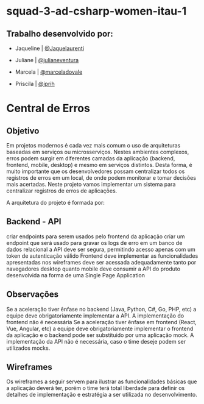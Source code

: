# squad-3-ad-csharp-women-itau-1

## Trabalho desenvolvido por:

- Jaqueline | [@Jaquelaurenti](https://github.com/Jaquelaurenti)

- Juliane | [@julianeventura](https://github.com/julianeventura)

- Marcela | [@marceladovale](https://github.com/marceladovale)

- Priscila | [@iprih](https://github.com/iprih)

# Central de Erros
## Objetivo
Em projetos modernos é cada vez mais comum o uso de arquiteturas baseadas em serviços ou microsserviços. Nestes ambientes complexos, erros podem surgir em diferentes camadas da aplicação (backend, frontend, mobile, desktop) e mesmo em serviços distintos. Desta forma, é muito importante que os desenvolvedores possam centralizar todos os registros de erros em um local, de onde podem monitorar e tomar decisões mais acertadas. Neste projeto vamos implementar um sistema para centralizar registros de erros de aplicações.

A arquitetura do projeto é formada por:

## Backend - API
criar endpoints para serem usados pelo frontend da aplicação
criar um endpoint que será usado para gravar os logs de erro em um banco de dados relacional
a API deve ser segura, permitindo acesso apenas com um token de autenticação válido
Frontend
deve implementar as funcionalidades apresentadas nos wireframes
deve ser acessada adequadamente tanto por navegadores desktop quanto mobile
deve consumir a API do produto
desenvolvida na forma de uma Single Page Application

## Observações
Se a aceleração tiver ênfase no backend (Java, Python, C#, Go, PHP, etc) a equipe deve obrigatoriamente implementar a API. A implementação do frontend não é necessária
Se a aceleração tiver ênfase em frontend (React, Vue, Angular, etc) a equipe deve obrigatoriamente implementar o frontend da aplicação e o backend pode ser substituido por uma aplicação mock. A implementação da API não é necessária, caso o time deseje podem ser utilizados mocks.

## Wireframes
Os wireframes a seguir servem para ilustrar as funcionalidades básicas que a aplicação deverá ter, porém o time terá total liberdade para definir os detalhes de implementação e estratégia a ser utilizada no desenvolvimento.
